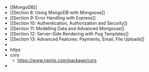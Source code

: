 - [[MongoDB]]
- [[Section 8: Using MongoDB with Mongoose]]
- [[Section 9: Error Handling with Express]]
- [[Section 10: Authentication, Authorization and Security]]
- [[Section 11: Modelling Data and Advanced Mongoose]]
- [[Section 12: Server-Side Rendering with Pug Templates]]
- [[Section 13: Advanced Features: Payments, Email, File Uploads]]
-
- https
- cors
	- https://www.npmjs.com/package/cors
-